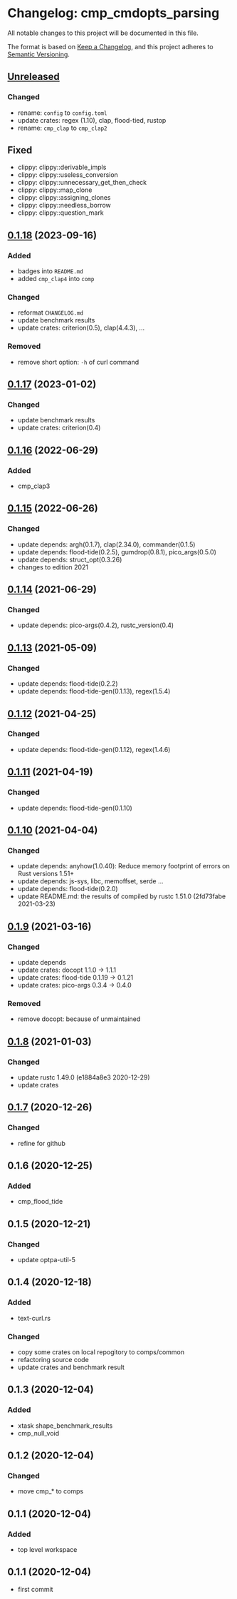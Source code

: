 # Changelog: cmp_cmdopts_parsing

All notable changes to this project will be documented in this file.

The format is based on [Keep a Changelog](https://keepachangelog.com/en/1.0.0/),
and this project adheres to [Semantic Versioning](https://semver.org/spec/v2.0.0.html).

## [Unreleased]
### Changed
* rename: `config` to `config.toml`
* update crates: regex (1.10), clap, flood-tied, rustop
* rename: `cmp_clap` to `cmp_clap2`

## Fixed
* clippy: clippy::derivable_impls
* clippy: clippy::useless_conversion
* clippy: clippy::unnecessary_get_then_check
* clippy: clippy::map_clone
* clippy: clippy::assigning_clones
* clippy: clippy::needless_borrow
* clippy: clippy::question_mark


## [0.1.18] (2023-09-16)
### Added
* badges into `README.md`
* added `cmp_clap4` into `comp`

### Changed
* reformat `CHANGELOG.md`
* update benchmark results
* update crates: criterion(0.5), clap(4.4.3), ...

### Removed
* remove short option: `-h` of curl command

## [0.1.17] (2023-01-02)
### Changed
* update benchmark results
* update crates: criterion(0.4)

## [0.1.16] (2022-06-29)
### Added
* cmp_clap3

## [0.1.15] (2022-06-26)
### Changed
* update depends: argh(0.1.7), clap(2.34.0), commander(0.1.5)
* update depends: flood-tide(0.2.5), gumdrop(0.8.1), pico_args(0.5.0)
* update depends: struct_opt(0.3.26)
* changes to edition 2021

## [0.1.14] (2021-06-29)
### Changed
* update depends: pico-args(0.4.2), rustc_version(0.4)

## [0.1.13] (2021-05-09)
### Changed
* update depends: flood-tide(0.2.2)
* update depends: flood-tide-gen(0.1.13), regex(1.5.4)

## [0.1.12] (2021-04-25)
### Changed
* update depends: flood-tide-gen(0.1.12), regex(1.4.6)

## [0.1.11] (2021-04-19)
### Changed
* update depends: flood-tide-gen(0.1.10)

## [0.1.10] (2021-04-04)
### Changed
* update depends: anyhow(1.0.40): Reduce memory footprint of errors on Rust versions 1.51+
* update depends: js-sys, libc, memoffset, serde ...
* update depends: flood-tide(0.2.0)
* update README.md: the results of compiled by rustc 1.51.0 (2fd73fabe 2021-03-23)

## [0.1.9] (2021-03-16)
### Changed
* update depends
* update crates: docopt 1.1.0 -> 1.1.1
* update crates: flood-tide 0.1.19 -> 0.1.21
* update crates: pico-args 0.3.4 -> 0.4.0

### Removed
* remove docopt: because of unmaintained

## [0.1.8] (2021-01-03)
### Changed
* update rustc 1.49.0 (e1884a8e3 2020-12-29)
* update crates

## [0.1.7] (2020-12-26)
### Changed
* refine for github

## 0.1.6 (2020-12-25)
### Added
* cmp_flood_tide

## 0.1.5 (2020-12-21)
### Changed
* update optpa-util-5

## 0.1.4 (2020-12-18)
### Added
* text-curl.rs

### Changed
* copy some crates on local repogitory to comps/common
* refactoring source code
* update crates and benchmark result

## 0.1.3 (2020-12-04)
### Added
* xtask shape_benchmark_results
* cmp_null_void

## 0.1.2 (2020-12-04)
### Changed
* move cmp_* to comps

## 0.1.1 (2020-12-04)
### Added
* top level workspace

## 0.1.1 (2020-12-04)
* first commit

[Unreleased]: https://github.com/aki-akaguma/cmp_cmdopts_parsing/compare/v0.1.18..HEAD
[0.1.18]: https://github.com/aki-akaguma/cmp_cmdopts_parsing/compare/v0.1.17..v0.1.18
[0.1.17]: https://github.com/aki-akaguma/cmp_cmdopts_parsing/compare/v0.1.16..v0.1.17
[0.1.16]: https://github.com/aki-akaguma/cmp_cmdopts_parsing/compare/v0.1.15..v0.1.16
[0.1.15]: https://github.com/aki-akaguma/cmp_cmdopts_parsing/compare/v0.1.14..v0.1.15
[0.1.14]: https://github.com/aki-akaguma/cmp_cmdopts_parsing/compare/v0.1.13..v0.1.14
[0.1.13]: https://github.com/aki-akaguma/cmp_cmdopts_parsing/compare/v0.1.12..v0.1.13
[0.1.12]: https://github.com/aki-akaguma/cmp_cmdopts_parsing/compare/v0.1.11..v0.1.12
[0.1.11]: https://github.com/aki-akaguma/cmp_cmdopts_parsing/compare/v0.1.10..v0.1.11
[0.1.10]: https://github.com/aki-akaguma/cmp_cmdopts_parsing/compare/v0.1.9..v0.1.10
[0.1.9]: https://github.com/aki-akaguma/cmp_cmdopts_parsing/compare/v0.1.8..v0.1.9
[0.1.8]: https://github.com/aki-akaguma/cmp_cmdopts_parsing/compare/v0.1.7..v0.1.8
[0.1.7]: https://github.com/aki-akaguma/cmp_cmdopts_parsing/releases/tag/v0.1.7
